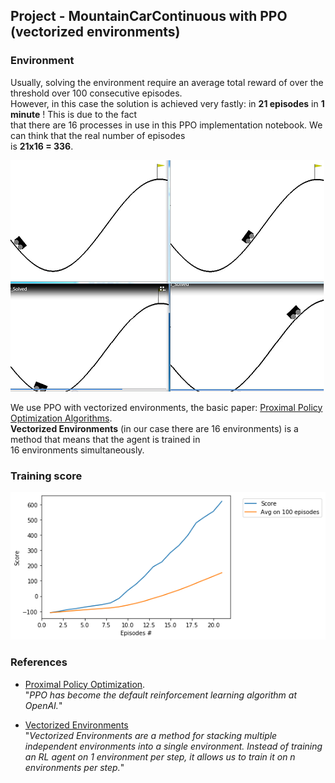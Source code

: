 ## Project - MountainCarContinuous with PPO (vectorized environments)

###  Environment   
Usually, solving the environment require an average total reward of over the threshold over 100 consecutive episodes.      
However, in this case the solution is achieved very fastly: in __21 episodes__ in __1 minute__ !  This is due to the fact    
that there are 16 processes in use in this PPO implementation notebook. We can think that the real number of episodes    
is __21x16 = 336__.   

![](images/4_diagrams_0.7.png)

We use PPO with vectorized environments, the basic paper: [Proximal Policy Optimization Algorithms](https://arxiv.org/abs/1707.06347).    
**Vectorized Environments** (in our case there are  16 environments) is a method that means that the agent is trained in  
16 environments simultaneously.

### Training score

![](images/plot_MountainCarCont_16proc_21epis_score152.png)


### References
* [Proximal Policy Optimization](https://openai.com/blog/openai-baselines-ppo/).   
"_PPO has become the default reinforcement learning algorithm at OpenAI._"   

* [Vectorized Environments](https://stable-baselines.readthedocs.io/en/master/guide/vec_envs.html)  
"_Vectorized Environments are a method for stacking multiple independent environments into a single environment. 
Instead of training an RL agent on 1 environment per step, it allows us to train it on n environments per step._"

